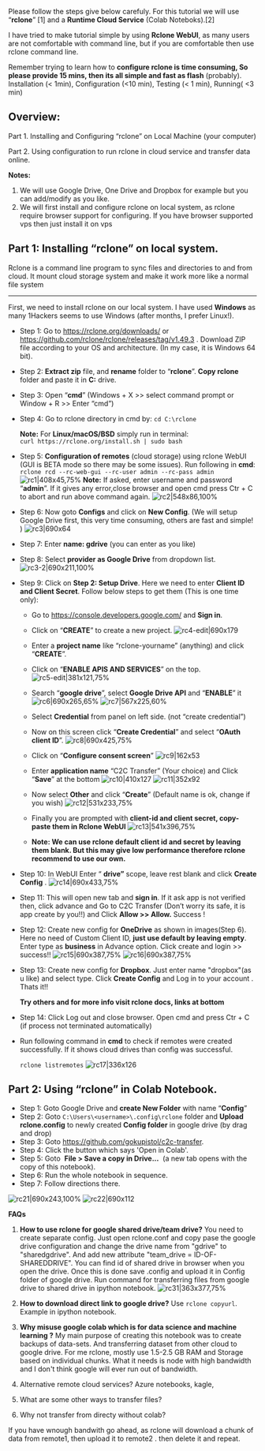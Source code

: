 Please follow the steps give below carefuly. For this tutorial we will use “**rclone**” [1] and a **Runtime Cloud Service** (Colab Noteboks).[2] 

I have tried to make tutorial simple by using **Rclone WebUI**, as many users are not comfortable with command line, but if you are comfortable then use rclone command line.  

Remember trying to learn how to **configure rclone is time consuming, So please provide 15 mins, then its all simple and fast as flash** (probably). Installation (< 1min), Configuration (<10 min), Testing (< 1 min), Running( <3 min)

<h2>Overview:</h2> 
Part 1. Installing and Configuring “rclone” on Local Machine (your computer) 

Part 2. Using configuration to run rclone in cloud service and transfer data online.

**Notes:**
1. We will use Google Drive, One Drive and Dropbox for example but you can add/modify as you like.
2. We will first install and configure rclone on local system, as rclone require browser support for configuring. If you have browser supported vps then just install it on vps 

<h2>Part 1: Installing “rclone” on local system.</h2>
Rclone is a command line program to sync files and directories to and from cloud. It mount cloud storage system and make it work more like a normal file system
<hr>

First, we need to install rclone on our local system. I have used **Windows** as many 1Hackers seems to use Windows (after months, I prefer Linux!).

* Step 1: Go to https://rclone.org/downloads/ or https://github.com/rclone/rclone/releases/tag/v1.49.3 .
Download ZIP file according to your OS and architecture. (In my case, it is Windows 64 bit). 
* Step 2: **Extract zip** file, and **rename** folder to “**rclone**”. 
 **Copy rclone** folder and paste it in **C:** drive.
* Step 3: Open “**cmd**” (Windows + X >> select command prompt or Window + R >> Enter “cmd”) 
* Step 4: Go to rclone directory in cmd by:
`cd C:\rclone`

	**Note:** For **Linux/macOS/BSD** simply run in terminal:	
		`curl https://rclone.org/install.sh | sudo bash`

 * Step 5: **Configuration of remotes** (cloud storage) using rclone WebUI (GUI is BETA mode so there may be some issues).
 Run following in **cmd**:
           ` rclone rcd --rc-web-gui --rc-user admin --rc-pass admin`
              ![rc1|408x45,75%](/Images/rc1.png) 
    **Note:** If asked, enter username and password “**admin**”.
If it gives any error,close browser and open cmd press Ctr + C to abort and run above command again.
![rc2|548x86,100%](/Images/rc2.png) 
          

 * Step 6: Now goto **Configs** and click on **New Config**. (We will setup Google Drive first, this very time consuming, others are fast and simple! )
![rc3|690x64](/Images/rc3.png) 
* Step 7: Enter **name: gdrive** (you can enter as you like)        
* Step 8: Select **provider as Google Drive** from dropdown list.     
![rc3-2|690x211,100%](/Images/rc3-2.png)    
* Step 9: Click on **Step 2: Setup Drive**. Here we need to enter **Client ID and Client Secret**. Follow below steps to get them (This is one time only):

   * Go to https://console.developers.google.com/ and **Sign in**.
   * Click on “**CREATE**” to create a new project. 
![rc4-edit|690x179](/Images/rc4-edit.png)         
   * Enter a **project name** like “rclone-yourname” (anything) and click “**CREATE**”.
   * Click on “**ENABLE APIS AND SERVICES**” on the top.
     ![rc5-edit|381x121,75%](/Images/rc5-edit.png)        
   * Search “**google drive**”, select **Google Drive API** and “**ENABLE**” it
      ![rc6|690x265,65%](/Images/rc6.png) 
      ![rc7|567x225,60%](/Images/rc7.png)       
   * Select **Credential** from panel on left side. (not “create credential”)      
   * Now on this screen click “**Create Credential**” and select “**OAuth client ID**”.
       ![rc8|690x425,75%](/Images/rc8.png)     
   * Click on “**Configure consent screen**”
       ![rc9|162x53](/Images/rc9.png)      
   * Enter **application name** “C2C Transfer” (Your choice) and Click “**Save**” at the bottom
       ![rc10|410x127](/Images/rc10.png) 
       ![rc11|352x92](/Images/rc11.png)     
   * Now select **Other** and click “**Create**” (Default name is ok, change if you wish)
       ![rc12|531x233,75%](/Images/rc12.png)    
   * Finally you are prompted with **client-id and client secret, copy-paste them in Rclone WebUI**
      ![rc13|541x396,75%](/Images/rc13.png) 

   
  * **Note: We can use rclone default client id and secret by leaving them blank. But this may give low performance therefore rclone recommend to use our own.** 
* Step 10: In WebUI Enter “ **drive”** scope, leave rest blank and click  **Create Config** .
![rc14|690x433,75%](/Images/rc14.png) 
* Step 11: This will open new tab and **sign in**. If it ask app is not verified then, click advance and Go to C2C Transfer (Don’t worry its safe, it is app create by you!!) and Click **Allow >> Allow.** Success !

* Step 12: Create  new config for **OneDrive** as shown in images(Step 6). 
Here no need of Custom Client ID, **just use default by leaving empty**. Enter type as **business** in Advance option. Click create and login >> success!!
![rc15|690x387,75%](/Images/rc15.png) 
![rc16|690x387,75%](/Images/rc16.png)  

* Step 13: Create  new config for **Dropbox**. Just enter name "dropbox"(as u like) and select type. Click **Create Config** and Log in to your account . Thats it!!

  **Try others and for more info visit rclone docs, links at bottom**
* Step 14: Click Log out and close browser. 
Open cmd and press Ctr + C (if process not terminated automatically) 
* Run following command in **cmd** to check if remotes were created successfully. If it shows cloud drives than config was successful.
  
  `rclone listremotes`
![rc17|336x126](/Images/rc17.png) 


<h2>Part 2: Using “rclone” in Colab Notebook.</h2>

* Step 1: Goto Google Drive and **create New Folder** with name “**Config**”
* Step 2: Goto `C:\Users\<username>\.config\rclone` folder and **Upload rclone.config** to newly created **Config folder** in google drive (by drag and drop)
* Step 3: Goto https://github.com/gokupistol/c2c-transfer.
* Step 4: Click the button which says 'Open in Colab'.
* Step 5: Goto  **File > Save a copy in Drive...**  (a new tab opens with the copy of this notebook).
* Step 6: Run the whole notebook in sequence.
* Step 7: Follow directions there.

![rc21|690x243,100%](/Images/rc21.png) 
![rc22|690x112](/Images/rc22.png) 

**FAQs**

1. **How to use rclone for google shared drive/team drive?**
    You need to create separate config. Just open rclone.conf and copy pase the google drive configuration and change the drive name from "gdrive" to "sharedgdrive". And add new attribute "team_drive = ID-OF-SHAREDDRIVE". You can find id of shared drive in browser when you open the drive. 
Once this is done save .config and upload it in Config folder of google drive. Run command for transferring files from google drive to shared drive in ipython notebook. 
![rc31|363x377,75%](/Images/rc31.png) 
2. **How to download direct link to google drive?**
Use `rclone copyurl`. Example in ipython notebook.

3. **Why misuse google colab which is for data science and machine learning ?**
My main purpose of creating this notebook was to create backups of data-sets. And transferring dataset from other cloud to google drive. For me rclone, mostly use 1.5-2.5 GB RAM and  Storage based on individual chunks. What it needs is node with high bandwidth and I don't think google will ever run out of bandwidth.

4. Alternative remote cloud services?
Azure notebooks, kagle, 

5. What are some other ways to transfer files?

6. Why not transfer from directy without colab?

If you have wnough bandwith go ahead, as rclone will download a chunk of data from remote1, then upload it to remote2 . then delete it and repeat.
